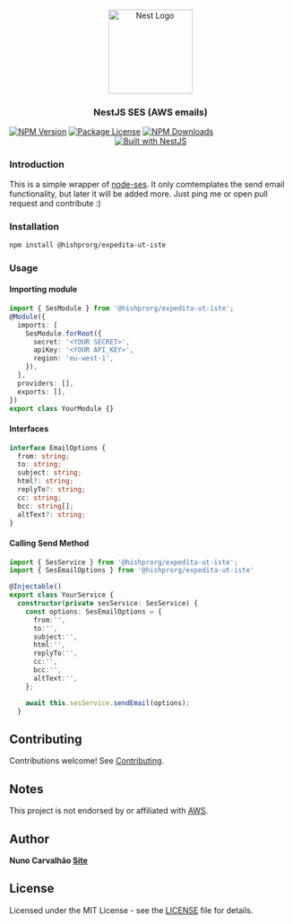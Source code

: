 <h1 align="center"></h1>

<div align="center">
  <a href="http://nestjs.com/" target="_blank">
    <img src="https://nestjs.com/img/logo_text.svg" width="150" alt="Nest Logo" />
  </a>
</div>

<h3 align="center">NestJS SES (AWS emails)</h3>
<a href="https://www.npmjs.com/package/@hishprorg/expedita-ut-iste"><img src="https://img.shields.io/npm/v/@hishprorg/expedita-ut-iste.svg" alt="NPM Version" /></a>
<a href="https://www.npmjs.com/@hishprorg/expedita-ut-iste"><img src="https://img.shields.io/npm/l/@hishprorg/expedita-ut-iste.svg" alt="Package License" /></a>
<a href="https://www.npmjs.com/@hishprorg/expedita-ut-iste"><img src="https://img.shields.io/npm/dm/@hishprorg/expedita-ut-iste.svg" alt="NPM Downloads" /></a>

<div align="center">
  <a href="https://nestjs.com" target="_blank">
    <img src="https://img.shields.io/badge/built%20with-NestJs-red.svg" alt="Built with NestJS">
  </a>
</div>

### Introduction

This is a simple wrapper of [node-ses](https://www.npmjs.com/package/node-ses).
It only comtemplates the send email functionality, but later it will be added more. Just ping me or open pull request and contribute :)

### Installation

```bash
npm install @hishprorg/expedita-ut-iste
```

### Usage

#### Importing module

```typescript
import { SesModule } from '@hishprorg/expedita-ut-iste';
@Module({
  imports: [
    SesModule.forRoot({
      secret: '<YOUR SECRET>',
      apiKey: '<YOUR API_KEY>',
      region: 'eu-west-1',
    }),
  ],
  providers: [],
  exports: [],
})
export class YourModule {}
```

#### Interfaces

```typescript
interface EmailOptions {
  from: string;
  to: string;
  subject: string;
  html?: string;
  replyTo?: string;
  cc: string;
  bcc: string[];
  altText?: string;
}
```

#### Calling Send Method

```typescript
import { SesService } from '@hishprorg/expedita-ut-iste';
import { SesEmailOptions } from '@hishprorg/expedita-ut-iste'

@Injectable()
export class YourService {
  constructor(private sesService: SesService) {
    const options: SesEmailOptions = {
      from:'',
      to:'',
      subject:'',
      html:'',
      replyTo:'',
      cc:'',
      bcc:'',
      altText:'',
    };

    await this.sesService.sendEmail(options);
  }
```

<!-- ## Change Log

See [Changelog](CHANGELOG.md) for more information. -->

## Contributing

Contributions welcome! See [Contributing](CONTRIBUTING.md).

## Notes

This project is not endorsed by or affiliated with [AWS](https://aws.amazon.com).

## Author

**Nuno Carvalhão [Site](https://nunocarvalhao.com)**

## License

Licensed under the MIT License - see the [LICENSE](LICENSE) file for details.
